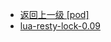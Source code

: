 - [返回上一级 [pod]](page/服务部署/Nginx/模板/nginx-1.24.0/Openresty/openresty-1.21.4.3-win64/pod/)
- [lua-resty-lock-0.09](page/服务部署/Nginx/模板/nginx-1.24.0/Openresty/openresty-1.21.4.3-win64/pod/lua-resty-lock-0.09/)
